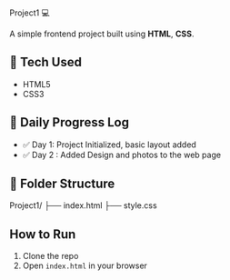 Project1 💻

A simple frontend project built using **HTML**, **CSS**.

## 🚀 Tech Used
- HTML5
- CSS3
## 📅 Daily Progress Log
- ✅ Day 1: Project Initialized, basic layout added
- ✅ Day 2 : Added Design and photos to the web page

## 📁 Folder Structure
Project1/
├── index.html
├── style.css

## How to Run
1. Clone the repo
2. Open `index.html` in your browser


